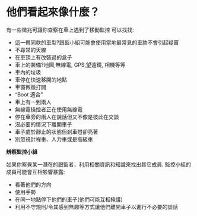 [Title]: # (它們看起來像什麼?)
[Order]: # (17)

# 他們看起來像什麼？

有一些微兆可讓你查察在車上遇到了移動監控
可以找找:
* 這一帶同款的車型?跟監小組可能會使用當地最常見的車款不會引起疑竇
* 不尋常的天線
* 在車頂上有改裝過的盒子
* 車上的裝備?地圖,無線電, GPS,望遠鏡, 相機等等
* 車內的垃圾
* 車停在快速移開的地點
* 車窗微徵打開
* “Boot 適合”
* 車上有一到兩人
* 無線電操控者正在使用無線電
* 停在車旁的兩人在說話但又不像是彼此在交談
* 沒必要的情況下離開車子
* 車子處於靜止的狀態但剎車燈卻亮著</li><li>別忽視計程車、人力車或是高級車

**辨察監控小組**

如果你察覺某一潛在的跟監者，利用相關資訊和知識來找出其它成員. 監控小組的成員可能會互相影響暴露:
* 看著他們的方向
* 使用手勢
* 在同一地點停下他們的車子(他們可能互相掩護)
* 利用不守規則/令其感到無趣等方式讓他們離開車子以進行不必要的談話
